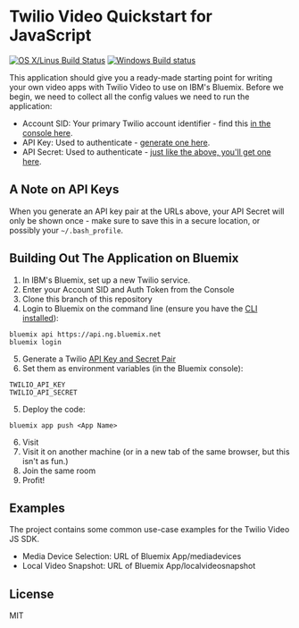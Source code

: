 # Twilio Video Quickstart for JavaScript

[![OS X/Linus Build Status](https://secure.travis-ci.org/twilio/video-quickstart-js.png?branch=master)](http://travis-ci.org/twilio/video-quickstart-js) [![Windows Build status](https://ci.appveyor.com/api/projects/status/3u69uy9c0lsap3dr?svg=true
)](https://ci.appveyor.com/project/markandrus/video-quickstart-js)

This application should give you a ready-made starting point for writing your
own video apps with Twilio Video to use on IBM's Bluemix. Before we begin, we need to collect
all the config values we need to run the application:

* Account SID: Your primary Twilio account identifier - find this [in the console here](https://www.twilio.com/console).
* API Key: Used to authenticate - [generate one here](https://www.twilio.com/console/video/dev-tools/api-keys).
* API Secret: Used to authenticate - [just like the above, you'll get one here](https://www.twilio.com/console/video/dev-tools/api-keys).

## A Note on API Keys

When you generate an API key pair at the URLs above, your API Secret will only
be shown once - make sure to save this in a secure location, 
or possibly your `~/.bash_profile`.

## Building Out The Application on Bluemix

1. In IBM's Bluemix, set up a new Twilio service.
2. Enter your Account SID and Auth Token from the Console
3. Clone this branch of this repository
4. Login to Bluemix on the command line (ensure you have the [CLI installed](https://console.bluemix.net/docs/starters/install_cli.html)):
```
bluemix api https://api.ng.bluemix.net
bluemix login
```
5. Generate a Twilio [API Key and Secret Pair](https://www.twilio.com/console/video/dev-tools/api-keys)
5. Set them as environment variables (in the Bluemix console):
```
TWILIO_API_KEY
TWILIO_API_SECRET
```
5. Deploy the code:
```
bluemix app push <App Name>
```
6. Visit <URL of Bluemix App>
7. Visit it on another machine (or in a new tab of the same browser, but this isn't as fun.)
8. Join the same room
9. Profit!

## Examples

The project contains some common use-case examples for the Twilio Video JS SDK.

* Media Device Selection: URL of Bluemix App/mediadevices
* Local Video Snapshot: URL of Bluemix App/localvideosnapshot

## License

MIT
